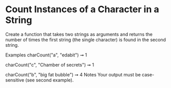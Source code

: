 # Count Instances of a Character in a String

Create a function that takes two strings as arguments and returns the number of times the first string (the single character) is found in the second string.

Examples
charCount("a", "edabit") ➞ 1

charCount("c", "Chamber of secrets") ➞ 1

charCount("b", "big fat bubble") ➞ 4
Notes
Your output must be case-sensitive (see second example).
